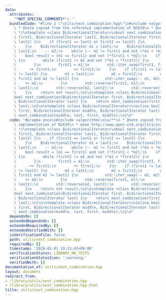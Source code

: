 ```yaml
---
data:
  attributes:
    '*NOT_SPECIAL_COMMENTS*': ''
  bundledCode: "#line 2 \"utils/next_combination.hpp\"\n#include <algorithm>\n\n/**\n\
    \ * @note copied from the reference implementation of N2639\n * @see http://www.open-std.org/jtc1/sc22/wg21/docs/papers/2008/n2639.pdf\n\
    \ */\ntemplate <class BidirectionalIterator>\nbool next_combination(BidirectionalIterator\
    \ first1, BidirectionalIterator last1, BidirectionalIterator first2, BidirectionalIterator\
    \ last2) {\n    if (first1 == last1 or first2 == last2) {\n        return false;\n\
    \    }\n    BidirectionalIterator m1 = last1;\n    BidirectionalIterator m2 =\
    \ last2;\n    -- m2;\n    while (-- m1 != first1 and not (*m1 < *m2)) {\n    }\n\
    \    bool result = (m1 == first1) and not (*first1 < *m2);\n    if (! result )\
    \ {\n        while (first2 != m2 and not (*m1 < *first2)) {\n            ++ first2;\n\
    \        }\n        first1 = m1;\n        std::iter_swap(first1, first2);\n  \
    \      ++ first1;\n        ++ first2;\n    }\n    if (first1 != last1 and first2\
    \ != last2) {\n        m1 = last1;\n        m2 = first2;\n        while (m1 !=\
    \ first1 and m2 != last2) {\n            std::iter_swap(-- m1, m2);\n        \
    \    ++ m2;\n        }\n        std::reverse(first1, m1);\n        std::reverse(first1,\
    \ last1);\n        std::reverse(m2, last2);\n        std::reverse(first2, last2);\n\
    \    }\n    return not result;\n}\n\ntemplate <class BidirectionalIterator>\n\
    bool next_combination(BidirectionalIterator first, BidirectionalIterator middle,\
    \ BidirectionalIterator last) {\n    return next_combination(first, middle, middle,\
    \ last);\n}\n\ntemplate <class BidirectionalIterator>\ninline bool prev_combination(BidirectionalIterator\
    \ first, BidirectionalIterator middle, BidirectionalIterator last) {\n    return\
    \ next_combination(middle, last, first, middle);\n}\n"
  code: "#pragma once\n#include <algorithm>\n\n/**\n * @note copied from the reference\
    \ implementation of N2639\n * @see http://www.open-std.org/jtc1/sc22/wg21/docs/papers/2008/n2639.pdf\n\
    \ */\ntemplate <class BidirectionalIterator>\nbool next_combination(BidirectionalIterator\
    \ first1, BidirectionalIterator last1, BidirectionalIterator first2, BidirectionalIterator\
    \ last2) {\n    if (first1 == last1 or first2 == last2) {\n        return false;\n\
    \    }\n    BidirectionalIterator m1 = last1;\n    BidirectionalIterator m2 =\
    \ last2;\n    -- m2;\n    while (-- m1 != first1 and not (*m1 < *m2)) {\n    }\n\
    \    bool result = (m1 == first1) and not (*first1 < *m2);\n    if (! result )\
    \ {\n        while (first2 != m2 and not (*m1 < *first2)) {\n            ++ first2;\n\
    \        }\n        first1 = m1;\n        std::iter_swap(first1, first2);\n  \
    \      ++ first1;\n        ++ first2;\n    }\n    if (first1 != last1 and first2\
    \ != last2) {\n        m1 = last1;\n        m2 = first2;\n        while (m1 !=\
    \ first1 and m2 != last2) {\n            std::iter_swap(-- m1, m2);\n        \
    \    ++ m2;\n        }\n        std::reverse(first1, m1);\n        std::reverse(first1,\
    \ last1);\n        std::reverse(m2, last2);\n        std::reverse(first2, last2);\n\
    \    }\n    return not result;\n}\n\ntemplate <class BidirectionalIterator>\n\
    bool next_combination(BidirectionalIterator first, BidirectionalIterator middle,\
    \ BidirectionalIterator last) {\n    return next_combination(first, middle, middle,\
    \ last);\n}\n\ntemplate <class BidirectionalIterator>\ninline bool prev_combination(BidirectionalIterator\
    \ first, BidirectionalIterator middle, BidirectionalIterator last) {\n    return\
    \ next_combination(middle, last, first, middle);\n}\n"
  dependsOn: []
  extendedDependsOn: []
  extendedRequiredBy: []
  extendedVerifiedWith: []
  isVerificationFile: false
  path: utils/next_combination.hpp
  requiredBy: []
  timestamp: '2020-01-01 19:13:43+09:00'
  verificationStatus: LIBRARY_NO_TESTS
  verificationStatusIcon: ':warning:'
  verifiedWith: []
documentation_of: utils/next_combination.hpp
layout: document
redirect_from:
- /library/utils/next_combination.hpp
- /library/utils/next_combination.hpp.html
title: utils/next_combination.hpp
---
```

